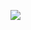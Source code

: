 ![](http://www.plantuml.com/plantuml/proxy?cache=no&src=https://raw.githubusercontent.com/oleksandrblazhko/ai-212-ishenko/laboratory-work-7/2-SoftwareDesign/2.7-PlantUML/UML-Deployment.puml)
